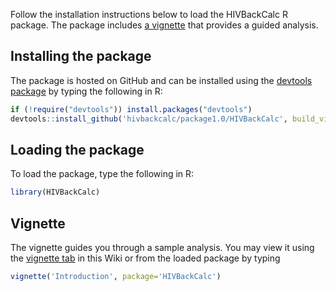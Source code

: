 Follow the installation instructions below to load the HIVBackCalc R package. The package includes [a vignette](https://github.com/hivbackcalc/package1.0/wiki/Vignette-guide-to-the-R-package) that provides a guided analysis. 

## Installing the package

The package is hosted on GitHub and can be installed using the [devtools package](https://github.com/hadley/devtools) by typing the following in R:

``` r
if (!require("devtools")) install.packages("devtools")
devtools::install_github('hivbackcalc/package1.0/HIVBackCalc', build_vignettes=TRUE)
```

## Loading the package

To load the package, type the following in R:

``` r
library(HIVBackCalc)
```

## Vignette

The vignette guides you through a sample analysis. You may view it using the [vignette tab](https://github.com/hivbackcalc/package1.0/wiki/Vignette-guide-to-the-R-package) in this Wiki or from the loaded package by typing

``` r
vignette('Introduction', package='HIVBackCalc')
```
